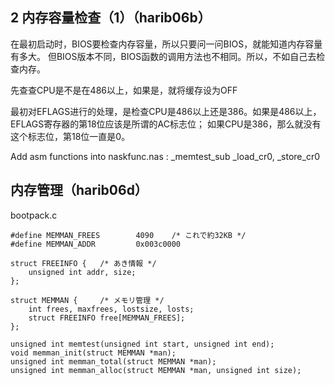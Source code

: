 ## 2 内存容量检查（1）（harib06b）
在最初启动时，BIOS要检查内存容量，所以只要问一问BIOS，就能知道内存容量有多大。
但BIOS版本不同，BIOS函数的调用方法也不相同。所以，不如自己去检查内存。

先查查CPU是不是在486以上，如果是，就将缓存设为OFF

最初对EFLAGS进行的处理，是检查CPU是486以上还是386。如果是486以上，EFLAGS寄存器的第18位应该是所谓的AC标志位；
如果CPU是386，那么就没有这个标志位，第18位一直是0。


Add asm functions into naskfunc.nas :
_memtest_sub _load_cr0, _store_cr0


## 内存管理（harib06d）
bootpack.c
```
#define MEMMAN_FREES		4090	/* これで約32KB */
#define MEMMAN_ADDR			0x003c0000

struct FREEINFO {	/* あき情報 */
	unsigned int addr, size;
};

struct MEMMAN {		/* メモリ管理 */
	int frees, maxfrees, lostsize, losts;
	struct FREEINFO free[MEMMAN_FREES];
};

unsigned int memtest(unsigned int start, unsigned int end);
void memman_init(struct MEMMAN *man);
unsigned int memman_total(struct MEMMAN *man);
unsigned int memman_alloc(struct MEMMAN *man, unsigned int size);
```
